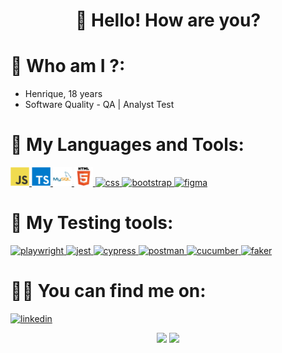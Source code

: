 

<h1 align="center">
👋 Hello! How are you? 
</h1>


#  👨 Who am I ?:
* Henrique, 18 years
* Software Quality - QA | Analyst Test

#  🚀 My Languages and Tools:
<a href="https://developer.mozilla.org/en-US/docs/Web/JavaScript" rel="nofollow">
<img alt="javascript" height="30" width="30" src="https://raw.githubusercontent.com/devicons/devicon/master/icons/javascript/javascript-original.svg">
</a>
<a href="https://www.typescriptlang.org" rel="nofollow">
<img alt="typescript" height="30" width="30" src="https://raw.githubusercontent.com/devicons/devicon/master/icons/typescript/typescript-plain.svg">
</a>
<a href="https://www.mysql.com/" rel="nofollow">
<img alt="mysql" height="30" width="30" src="https://raw.githubusercontent.com/devicons/devicon/master/icons/mysql/mysql-original-wordmark.svg">
</a>
<a href="https://www.w3.org/html/" rel="nofollow">
<img alt="html" height="30" width="30" src="https://raw.githubusercontent.com/devicons/devicon/master/icons/html5/html5-original-wordmark.svg">
</a>
<a href="https://www.cssportal.com/css3-button-generator">
<img alt="css" height="30" width="30" src="https://upload.wikimedia.org/wikipedia/commons/thumb/3/3d/CSS.3.svg/1200px-CSS.3.svg.png">
</a>
<a href="https://getbootstrap.com/">
<img alt="bootstrap" height="30" width="30" src="https://upload.wikimedia.org/wikipedia/commons/thumb/b/b2/Bootstrap_logo.svg/1280px-Bootstrap_logo.svg.png">
</a>
<a href="https://www.figma.com/files/recent?fuid=1019770625343230844">
<img alt="figma" height="30" width="30" src="https://www.vectorlogo.zone/logos/figma/figma-icon.svg">
</a>

# 🚀 My Testing tools:
<a href="https://playwright.dev/" rel="nofollow">
<img alt="playwright" height="30" width="30" src="https://camo.githubusercontent.com/aef63a1fd50f4875d4c90f641b1f44cba669e6240bbc1fb45e8a8bc9953e51fe/68747470733a2f2f7365656b6c6f676f2e636f6d2f696d616765732f502f706c61797772696768742d6c6f676f2d323246413842394536332d7365656b6c6f676f2e636f6d2e706e67">
</a>
<a href="https://jestjs.io/pt-BR/" rel="nofollow">
<img alt="jest" height="30" width="30" src="https://camo.githubusercontent.com/2c5ca93c612776d3f9320578365a5924c36ab08aa618062cb67f08336ffb524a/68747470733a2f2f69636f6e6170652e636f6d2f77702d636f6e74656e742f706e675f6c6f676f5f766563746f722f6a6573742d6c6f676f2e706e67">
</a>
<a href="https://www.cypress.io/" rel="nofollow">
<img alt="cypress" height="30" width="30" src="https://i0.wp.com/blog.knoldus.com/wp-content/uploads/2022/04/cypress.png?fit=364%2C364&ssl=1">
</a>
<a href="https://www.postman.com/" rel="nofollow">
<img alt="postman" height="30" width="30" src="https://camo.githubusercontent.com/9f1ca3b98fb55939fd8e45b6299cc9dfee7163ec9f663fd6f43fc5cfda3c118f/68747470733a2f2f7777772e7376677265706f2e636f6d2f646f776e6c6f61642f3335343230322f706f73746d616e2d69636f6e2e737667">
</a>
 <a href="https://cucumber.io/" rel="nofollow">
<img alt="cucumber" height="30" width="30" src="https://img.stackshare.io/service/2544/jasVAxyJ.png">
</a>
 <a href="https://fakerjs.dev/guide/" rel="nofollow">
<img alt="faker" height="30" width="30" src="https://fakerjs.dev/logo.svg">
</a>

 # 🤜🤛 You can find me on:
<a href="https://www.linkedin.com/in/henrique-lopes-velozo-272206234/" rel="nolfollow">
<img alt="linkedin" height="30" width="30" src="https://upload.wikimedia.org/wikipedia/commons/thumb/c/ca/LinkedIn_logo_initials.png/640px-LinkedIn_logo_initials.png"/>
</a>
<br>
<p align="center">
    <img height="180em" style="max-width: 100%" src="https://github-readme-stats.vercel.app/api?username={username}&theme=blue-green" />
    <img height="180em" style="max-width: 100%" src="https://github-readme-stats.vercel.app/api/top-langs/?username={username}&theme=blue-green" />
</p>

